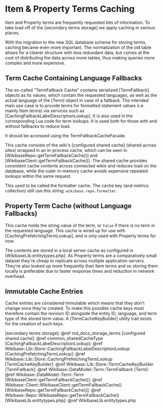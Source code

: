 # Item & Property Terms Caching

Item and Property terms are frequently requested bits of information. To take load off of the [secondary terms storage] we apply caching in various places.

With the migration to the new SQL database schema for storing terms, caching became even more important. The normalization of the old table allows for a clearer structure with less redundant data, but comes at the cost of distributing the data across more tables, thus making queries more complex and more expensive.

## Term Cache Containing Language Fallbacks

The so-called "TermFallback Cache" contains serialized [TermFallback] objects as its values, which contain the requested languages, as well as the actual language of the [Term] object in case of a fallback. The intended main use case is to provide terms for formatted statement values (i.e. mainly Item terms) via services such as [CachingFallbackLabelDescriptionLookup].
It is also used in the corresponding Lua code for term lookups. It is used both for those with and without fallbacks to reduce load.

It should be accessed using the TermFallbackCacheFacade.

This cache consists of the wiki's [configured shared cache] (shared across sites) wrapped in an in-process cache, which can be seen in [WikibaseRepo::getTermFallbackCache()] and [WikibaseClient::getTermFallbackCache()]. The shared cache provides consistent cache contents across connected wikis and reduces load on the database, while the outer in-memory cache avoids expensive repeated lookups within the same request.

This used to be called the formatter cache. The cache key (and metrics collection) still use this string: `wikibase.repo.formatter`.

## Property Term Cache (without Language Fallbacks)

This cache holds the string value of the term, or `false` if there is no term in the requested language. This cache is wired up for use with [CachingPrefetchingTermLookup], and is only used with Property terms for now.

The contents are stored in a local server cache as configured in [WikibaseLib.entitytypes.php]. As Property terms are a comparatively small dataset they're cheap to replicate across multiple application servers. They're also looked up more frequently than Item terms and so storing them locally is preferable due to faster response times and reduction in network overhead.

## Immutable Cache Entries

Cache entries are considered immutable which means that they don't change once they're created. To make this possible cache keys must therefore contain the revision ID alongside the entity ID, language, and term type of the stored term value. A [TermCacheKeyBuilder] utility trait exists for the creation of such keys.

[secondary terms storage]: @ref md_docs_storage_terms
[configured shared cache]: @ref common_sharedCacheType
[CachingFallbackLabelDescriptionLookup]: @ref Wikibase::Lib::Store::CachingFallbackLabelDescriptionLookup
[CachingPrefetchingTermLookup]: @ref Wikibase::Lib::Store::CachingPrefetchingTermLookup
[TermCacheKeyBuilder]: @ref Wikibase::Lib::Store::TermCacheKeyBuilder
[TermFallback]: @ref Wikibase::DataModel::Term::TermFallback
[Term]: @ref Wikibase::DataModel::Term::Term
[WikibaseClient::getTermFallbackCache()]: @ref Wikibase::Client::WikibaseClient::getTermFallbackCache()
[WikibaseRepo::getTermFallbackCache()]: @ref Wikibase::Repo::WikibaseRepo::getTermFallbackCache()
[WikibaseLib.entitytypes.php]: @ref WikibaseLib.entitytypes.php
